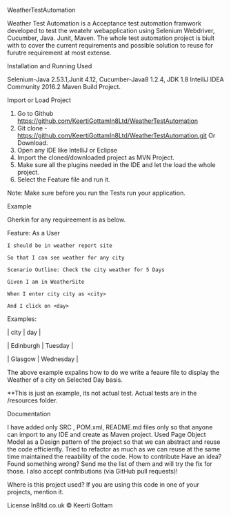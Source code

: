 WeatherTestAutomation

Weather Test Automation is a Acceptance test automation framwork developed to test the weatehr webapplication using Selenium Webdriver, Cucumber, Java. Junit, Maven. The whole test automation project is biult with to cover the current requirements and possible solution to reuse for furutre requirement at most extense. 

Installation and Running
Used 

Selenium-Java 2.53.1,Junit 4.12, 
Cucumber-Java8 1.2.4, 
JDK 1.8
IntelliJ IDEA Community 2016.2
Maven Build Project.

Import or Load Project

1. Go to Github https://github.com/KeertiGottamIn8Ltd/WeatherTestAutomation
2. Git clone - https://github.com/KeertiGottamIn8Ltd/WeatherTestAutomation.git Or Download. 
3. Open any IDE like IntelliJ or Eclipse
4. Import the cloned/downloaded project as MVN Project.
5. Make sure all the plugins needed in the IDE  and let the load the whole project.
6. Select the Feature file and run it. 

Note: Make sure before you run the Tests run your application. 

Example

Gherkin for any requireement is as below. 

Feature: As a User

    I should be in weather report site
    
    So that I can see weather for any city
    
    Scenario Outline: Check the city weather for 5 Days
    
    Given I am in WeatherSite
    
    When I enter city city as <city>
    
    And I click on <day>
    
Examples:
  
  | city      | day       |
  
  | Edinburgh | Tuesday   | 
  
  | Glasgow   | Wednesday | 

The above example expalins how to do we write a feaure file to display the Weather of a city on Selected Day basis. 

**This is just an example, its not actual test. Actual tests are in the /resources folder.

Documentation

I have added only SRC , POM.xml, README.md files only so that anyone can import to any IDE and create as Maven project. 
Used Page Object Model as a Design pattern of the project so that we can abstract and reuse the code efficiently.
Tried to refactor as much as we can reuse at the same time maintained the reaability of the code.
How to contribute
Have an idea? Found something wrong? Send me the list of them and will try the fix for those. I also accept contributions (via GitHub pull requests)!

Where is this project used?
If you are using this code in one of your projects, mention it. 

License
In8ltd.co.uk © Keerti Gottam
